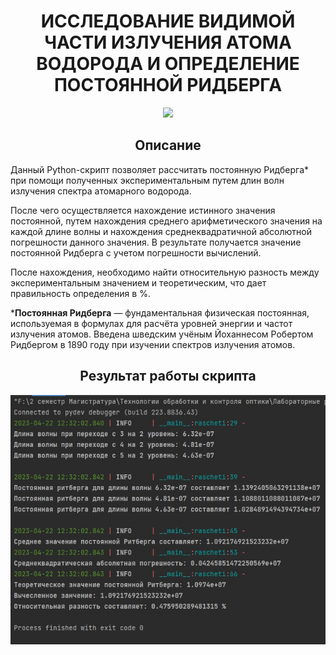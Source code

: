 <div align="center">
 <h1>ИССЛЕДОВАНИЕ ВИДИМОЙ ЧАСТИ ИЗЛУЧЕНИЯ АТОМА 
 ВОДОРОДА И ОПРЕДЕЛЕНИЕ ПОСТОЯННОЙ РИДБЕРГА</h1>
</div>
<div align="center">
 <img src="https://i.pinimg.com/originals/80/85/36/808536e504da54a3522fcaa2a4e209e7.gif" />
</div>
<div align="center">
 <h2>Описание</h2>
</div>
Данный Python-скрипт позволяет рассчитать постоянную Ридберга* при помощи полученных экспериментальным путем длин волн излучения спектра атомарного водорода. 

После чего осуществляется нахождение истинного значения постоянной, путем нахождения среднего арифметического значения на каждой длине волны и нахождения среднеквадратичной абсолютной погрешности данного значения. В результате получается значение постоянной Ридберга с учетом погрешности вычислений. 

После нахождения, необходимо найти относительную разность между экспериментальным значением и теоретическим, что дает правильность определения в %.

***Постоянная Ридберга** — фундаментальная физическая постоянная, используемая в формулах для расчёта уровней энергии и частот излучения атомов. Введена шведским учёным Йоханнесом Робертом Ридбергом в 1890 году при изучении спектров излучения атомов.

<div align="center">
 <h2>Результат работы скрипта</h2>
 <img src="https://raw.githubusercontent.com/Kupriyashin/DEFINITION-OF-THE-RYDBERG-CONSTANT/main/sOeNyoQCknE.jpg?token=GHSAT0AAAAAACBT7MCXZA2C3JWYU5KHMEOWZCDVIEA" />
</div>
